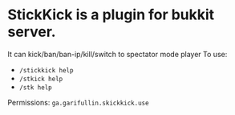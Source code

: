 # StickKick is a plugin for bukkit server.
It can kick/ban/ban-ip/kill/switch to spectator mode player
To use:
- ```/stickkick help```
- ```/stkick help```
- ```/stk help```

Permissions: `ga.garifullin.skickkick.use`